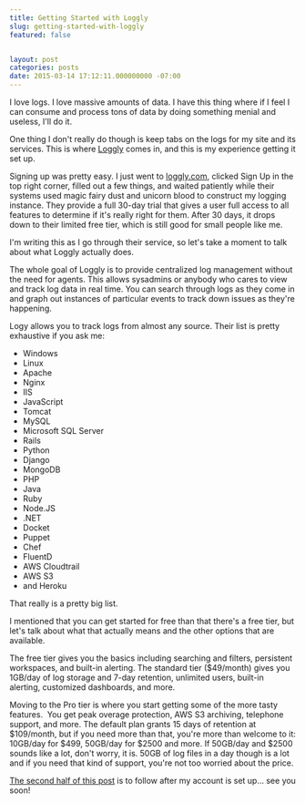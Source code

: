 ```yaml
---
title: Getting Started with Loggly
slug: getting-started-with-loggly
featured: false


layout: post
categories: posts
date: 2015-03-14 17:12:11.000000000 -07:00
---
```


I love logs. I love massive amounts of data. I have this thing where if I feel I can consume and process tons of data by doing something menial and useless, I'll do it.

One thing I don't really do though is keep tabs on the logs for my site and its services. This is where [Loggly](http://loggly.com) comes in, and this is my experience getting it set up.

Signing up was pretty easy. I just went to [loggly.com](http://loggly.com), clicked Sign Up in the top right corner, filled out a few things, and waited patiently while their systems used magic fairy dust and unicorn blood to construct my logging instance. They provide a full 30-day trial that gives a user full access to all features to determine if it's really right for them. After 30 days, it drops down to their limited free tier, which is still good for small people like me.

I'm writing this as I go through their service, so let's take a moment to talk about what Loggly actually does.

The whole goal of Loggly is to provide centralized log management without the need for agents. This allows sysadmins or anybody who cares to view and track log data in real time. You can search through logs as they come in and graph out instances of particular events to track down issues as they're happening.

Logy allows you to track logs from almost any source. Their list is pretty exhaustive if you ask me:

- Windows
- Linux
- Apache
- Nginx
- IIS
- JavaScript
- Tomcat
- MySQL
- Microsoft SQL Server
- Rails
- Python
- Django
- MongoDB
- PHP
- Java
- Ruby
- Node.JS
- .NET
- Docket
- Puppet
- Chef
- FluentD
- AWS Cloudtrail
- AWS S3
- and Heroku

That really is a pretty big list.

I mentioned that you can get started for free than that there's a free tier, but let's talk about what that actually means and the other options that are available.

The free tier gives you the basics including searching and filters, persistent workspaces, and built-in alerting. The standard tier ($49/month) gives you 1GB/day of log storage and 7-day retention, unlimited users, built-in alerting, customized dashboards, and more.

Moving to the Pro tier is where you start getting some of the more tasty features. &nbsp;You get peak overage protection, AWS S3 archiving, telephone support, and more. The default plan grants 15 days of retention at $109/month, but if you need more than that, you're more than welcome to it: 10GB/day for $499, 50GB/day for $2500 and more. If 50GB/day and $2500 sounds like a lot, don't worry, it is. 50GB of log files in a day though is a lot and if you need that kind of support, you're not too worried about the price.

[The second half of this post](/getting-started-with-loggly-part-2-the-cool-stuff/) is to follow after my account is set up… see you soon!

